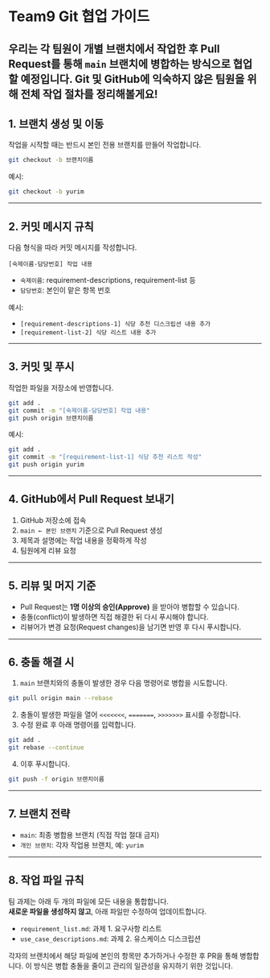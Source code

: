 # Team9 Git 협업 가이드

우리는 각 팀원이 개별 브랜치에서 작업한 후 Pull Request를 통해 `main` 브랜치에 병합하는 방식으로 협업할 예정입니다. Git 및 GitHub에 익숙하지 않은 팀원을 위해 전체 작업 절차를 정리해볼게요!
---

## 1. 브랜치 생성 및 이동

작업을 시작할 때는 반드시 본인 전용 브랜치를 만들어 작업합니다.

```bash
git checkout -b 브랜치이름
```

예시:
```bash
git checkout -b yurim
```

---

## 2. 커밋 메시지 규칙

다음 형식을 따라 커밋 메시지를 작성합니다.

```
[숙제이름-담당번호] 작업 내용
```

- `숙제이름`: requirement-descriptions, requirement-list 등
- `담당번호`: 본인이 맡은 항목 번호

예시:
- `[requirement-descriptions-1] 식당 추천 디스크립션 내용 추가`
- `[requirement-list-2] 식당 리스트 내용 추가`

---

## 3. 커밋 및 푸시

작업한 파일을 저장소에 반영합니다.

```bash
git add .
git commit -m "[숙제이름-담당번호] 작업 내용"
git push origin 브랜치이름
```

예시:
```bash
git add .
git commit -m "[requirement-list-1] 식당 추천 리스트 작성"
git push origin yurim
```

---

## 4. GitHub에서 Pull Request 보내기

1. GitHub 저장소에 접속
2. `main ← 본인 브랜치` 기준으로 Pull Request 생성
3. 제목과 설명에는 작업 내용을 정확하게 작성
4. 팀원에게 리뷰 요청

---

## 5. 리뷰 및 머지 기준

- Pull Request는 **1명 이상의 승인(Approve)** 을 받아야 병합할 수 있습니다.
- 충돌(conflict)이 발생하면 직접 해결한 뒤 다시 푸시해야 합니다.
- 리뷰어가 변경 요청(Request changes)을 남기면 반영 후 다시 푸시합니다.

---

## 6. 충돌 해결 시

1. `main` 브랜치와의 충돌이 발생한 경우 다음 명령어로 병합을 시도합니다.

```bash
git pull origin main --rebase
```

2. 충돌이 발생한 파일을 열어 `<<<<<<<`, `=======`, `>>>>>>>` 표시를 수정합니다.
3. 수정 완료 후 아래 명령어를 입력합니다.

```bash
git add .
git rebase --continue
```

4. 이후 푸시합니다.

```bash
git push -f origin 브랜치이름
```

---

## 7. 브랜치 전략

- `main`: 최종 병합용 브랜치 (직접 작업 절대 금지)
- `개인 브랜치`: 각자 작업용 브랜치, 예: `yurim`

---

## 8. 작업 파일 규칙

팀 과제는 아래 두 개의 파일에 모든 내용을 통합합니다.  
**새로운 파일을 생성하지 않고**, 아래 파일만 수정하여 업데이트합니다.

- `requirement_list.md`: 과제 1. 요구사항 리스트
- `use_case_descriptions.md`: 과제 2. 유스케이스 디스크립션

각자의 브랜치에서 해당 파일에 본인의 항목만 추가하거나 수정한 후 PR을 통해 병합합니다.
이 방식은 병합 충돌을 줄이고 관리의 일관성을 유지하기 위한 것입니다.
